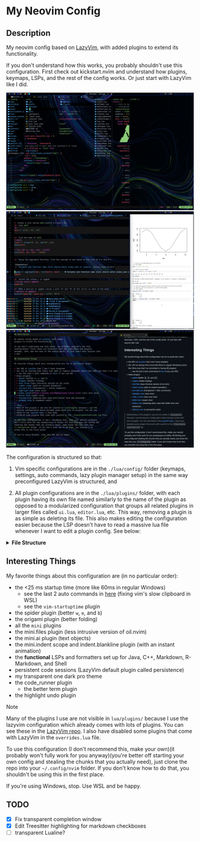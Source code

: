 
# My Neovim Config


## Description

My neovim config based on [LazyVim](https://www.lazyvim.org), with added plugins
to extend its functionality.

If you don't understand how this works, you probably shouldn't use this
configuration. First check out kickstart.nvim and understand how plugins,
keymaps, LSPs, and the rest of the config works. Or just start with LazyVim like
I did.

![mini files](./assets/image1.png)
![r markdown](./assets/image2.png)
![markdown preview](./assets/image3.png)

The configuration is structured so that:

1) Vim specific configurations are in the
  `./lua/config/` folder (keymaps, settings, auto commands, lazy plugin manager
  setup) in the same way preconfigured LazyVim is structured, and


2) All plugin configurations are in the `./lua/plugins/` folder, with each
plugin having its own file named similarly to the name of the plugin as
opposed to a modularized configuration that groups all related plugins in larger
files called `ui.lua`, `editor.lua`, etc. This way, removing a plugin is as
simple as deleting its file. This also makes editing the configuration easier
because the LSP doesn't have to read a massive lua file whenever I want to edit
a plugin config. See below:

<details>
  <summary><b>File Structure</b></summary>

  ```
  .
  ├── ftplugin
  │  └── java.lua
  ├── lua
  │  ├── config
  │  │  ├── autocmds.lua
  │  │  ├── keymaps.lua
  │  │  ├── lazy.lua
  │  │  └── options.lua
  │  └── plugins
  │     ├── {allplugins}.lua
  │     └── ...
  ├── init.lua
  ├── lazyvim.json
  └── README.md
  ```

</details>


## Interesting Things

My favorite things about this configuration are (in no particular order):

- the <25 ms startup time (more like 60ms in regular Windows)
  - see the last 2 auto commands in [here](./lua/config/autocmds.lua) (fixing vim's slow clipboard in WSL)
  - see the `vim-startuptime` plugin
- the spider plugin (better `w`, `e`, and `b`)
- the origami plugin (better folding)
- all the `mini` plugins
- the mini.files plugin (less intrusive version of oil.nvim)
- the mini.ai plugin (text objects)
- the mini.indent scope and indent.blankline plugin (with an instant animation)
- the **functional** LSPs and formatters set up for Java, C++, Markdown, R-Markdown, and Shell
- persistent code sessions (LazyVim default plugin called persistence)
- my transparent one dark pro theme
- the code_runner plugin
  - the better term plugin
- the highlight undo plugin

> [!Note]
> Many of the plugins I use are not visible in `lua/plugins/` because I use the
> lazyvim configuration which already comes with lots of plugins. You can see
> these in the [LazyVim repo](https://github.com/LazyVim/LazyVim). I also have
> disabled some plugins that come with LazyVim in the `overrides.lua` file.

To use this configuration (I don't recommend this, make your own)(it probably
won't fully work for you anyway)(you're better off starting your own config and
stealing the chunks that you actually need), just clone the repo into your
`~/.config/nvim` folder. If you don't know how to do that, you shouldn't be
using this in the first place. 

If you're using Windows, stop. Use WSL and be happy.

## TODO

- [x] Fix transparent completion window
- [x] Edit Treesitter highlighting for markdown checkboxes
- [ ] transparent Lualine?
